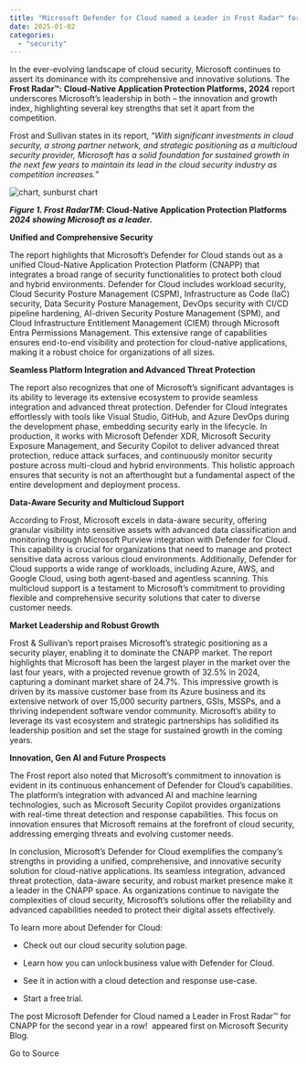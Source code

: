 ```yaml
---
title: "Microsoft Defender for Cloud named a Leader in Frost Radar™ for CNAPP for the second year in a row!"
date: 2025-01-02
categories: 
  - "security"
---
```


In the ever-evolving landscape of cloud security, Microsoft continues to assert its dominance with its comprehensive and innovative solutions. The **Frost Radar™: Cloud-Native Application Protection Platforms, 2024** report underscores Microsoft’s leadership in both – the innovation and growth index, highlighting several key strengths that set it apart from the competition. 

Frost and Sullivan states in its report, “_With significant investments in cloud security, a strong partner network, and strategic positioning as a multicloud security provider, Microsoft has a solid foundation for sustained growth in the next few years to maintain its lead in the cloud security industry as competition increases.”_ 

![chart, sunburst chart](https://www.microsoft.com/en-us/security/blog/wp-content/uploads/2024/12/image-4.webp)

**_Figure 1. Frost Radar_****_TM_****: Cloud-Native Application Protection Platforms** **_2024 showing Microsoft as a leader._** 

**Unified and Comprehensive Security** 

The report highlights that Microsoft’s Defender for Cloud stands out as a unified Cloud-Native Application Protection Platform (CNAPP) that integrates a broad range of security functionalities to protect both cloud and hybrid environments. Defender for Cloud includes workload security, Cloud Security Posture Management (CSPM), Infrastructure as Code (IaC) security, Data Security Posture Management, DevOps security with CI/CD pipeline hardening, AI-driven Security Posture Management (SPM), and Cloud Infrastructure Entitlement Management (CIEM) through Microsoft Entra Permissions Management. This extensive range of capabilities ensures end-to-end visibility and protection for cloud-native applications, making it a robust choice for organizations of all sizes. 

**Seamless Platform Integration and Advanced Threat Protection** 

The report also recognizes that one of Microsoft’s significant advantages is its ability to leverage its extensive ecosystem to provide seamless integration and advanced threat protection. Defender for Cloud integrates effortlessly with tools like Visual Studio, GitHub, and Azure DevOps during the development phase, embedding security early in the lifecycle. In production, it works with Microsoft Defender XDR, Microsoft Security Exposure Management, and Security Copilot to deliver advanced threat protection, reduce attack surfaces, and continuously monitor security posture across multi-cloud and hybrid environments. This holistic approach ensures that security is not an afterthought but a fundamental aspect of the entire development and deployment process. 

**Data-Aware Security and Multicloud Support** 

According to Frost, Microsoft excels in data-aware security, offering granular visibility into sensitive assets with advanced data classification and monitoring through Microsoft Purview integration with Defender for Cloud. This capability is crucial for organizations that need to manage and protect sensitive data across various cloud environments. Additionally, Defender for Cloud supports a wide range of workloads, including Azure, AWS, and Google Cloud, using both agent-based and agentless scanning. This multicloud support is a testament to Microsoft’s commitment to providing flexible and comprehensive security solutions that cater to diverse customer needs. 

**Market Leadership and Robust Growth** 

Frost & Sullivan’s report praises Microsoft’s strategic positioning as a security player, enabling it to dominate the CNAPP market. The report highlights that Microsoft has been the largest player in the market over the last four years, with a projected revenue growth of 32.5% in 2024, capturing a dominant market share of 24.7%. This impressive growth is driven by its massive customer base from its Azure business and its extensive network of over 15,000 security partners, GSIs, MSSPs, and a thriving independent software vendor community. Microsoft’s ability to leverage its vast ecosystem and strategic partnerships has solidified its leadership position and set the stage for sustained growth in the coming years. 

**Innovation, Gen AI and Future Prospects** 

The Frost report also noted that Microsoft’s commitment to innovation is evident in its continuous enhancement of Defender for Cloud’s capabilities. The platform’s integration with advanced AI and machine learning technologies, such as Microsoft Security Copilot provides organizations with real-time threat detection and response capabilities. This focus on innovation ensures that Microsoft remains at the forefront of cloud security, addressing emerging threats and evolving customer needs. 

In conclusion, Microsoft’s Defender for Cloud exemplifies the company’s strengths in providing a unified, comprehensive, and innovative security solution for cloud-native applications. Its seamless integration, advanced threat protection, data-aware security, and robust market presence make it a leader in the CNAPP space. As organizations continue to navigate the complexities of cloud security, Microsoft’s solutions offer the reliability and advanced capabilities needed to protect their digital assets effectively. 

To learn more about Defender for Cloud: 

- Check out our cloud security solution page. 

- Learn how you can unlock business value with Defender for Cloud. 

- See it in action with a cloud detection and response use-case. 

- Start a free trial. 

The post Microsoft Defender for Cloud named a Leader in Frost Radar™ for CNAPP for the second year in a row!  appeared first on Microsoft Security Blog.

Go to Source
